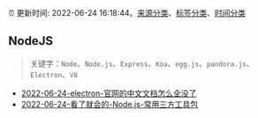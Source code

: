 :alarm_clock: 更新时间: 2022-06-24 16:18:44。[来源分类](../README.md)、[标签分类](../TAGS.md)、[时间分类](../TIMELINE.md)

## NodeJS


> 关键字：`Node`、`Node.js`、`Express`、`Koa`、`egg.js`、`pandora.js`、`Electron`、`V8`



- [2022-06-24-electron-官网的中文文档怎么全没了](https://www.v2ex.com/t/862039) 
- [2022-06-24-看了就会的-Node.js-常用三方工具包](https://toutiao.io/k/prwmpay) 